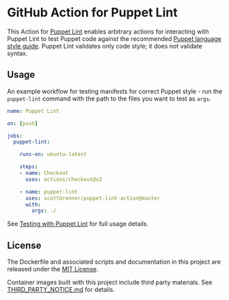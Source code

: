 # GitHub Action for Puppet Lint

This Action for [Puppet Lint](http://puppet-lint.com/) enables arbitrary actions for interacting with Puppet Lint to test Puppet code against the recommended [Puppet language style guide](puppet.com/docs/puppet/latest/style_guide.html). Puppet Lint validates only code style; it does not validate syntax.

## Usage

An example workflow for testing manifests for correct Puppet style - run the `puppet-lint` command with the path to the files you want to test as `args`.

```yaml
name: Puppet Lint

on: [push]

jobs:
  puppet-lint:

    runs-on: ubuntu-latest

    steps:
    - name: Checkout
      uses: actions/checkout@v2

    - name: puppet-lint
      uses: scottbrenner/puppet-lint-action@master
      with:
        args: ./
```

See [Testing with Puppet Lint](https://github.com/rodjek/puppet-lint#testing-with-puppet-lint) for full usage details.

## License

The Dockerfile and associated scripts and documentation in this project are released under the [MIT License](LICENSE).

Container images built with this project include third party materials. See [THIRD_PARTY_NOTICE.md](THIRD_PARTY_NOTICE.md) for details.
